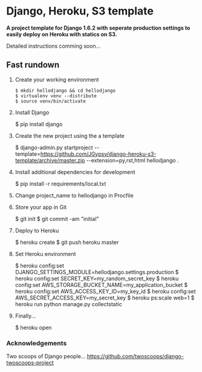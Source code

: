 # Django, Heroku, S3 template


**A project template for Django 1.6.2 with seperate production settings to easily deploy on Heroku with statics on S3.**

Detailed instructions comming soon...


## Fast rundown

1. Create your working environment

    ```
    $ mkdir hellodjango && cd hellodjango
    $ virtualenv venv --distribute
    $ source venv/bin/activate
    ```

2. Install Django

    $ pip install django

3. Create the new project using the a template

    $ django-admin.py startproject --template=https://github.com/JGypsy/django-heroku-s3-template/archive/master.zip --extension=py,rst,html hellodjango .

4. Install additional dependencies for development

    $ pip install -r requirements/local.txt

5. Change project_name to hellodjango in Procfile

6. Store your app in Git

    $ git init
    $ git commit -am "initial"

7. Deploy to Heroku

    $ heroku create
    $ git push heroku master

8. Set Heroku environment

    $ heroku config:set DJANGO_SETTINGS_MODULE=hellodjango.settings.production
    $ heroku config:set SECRET_KEY=my_random_secret_key
    $ heroku config:set AWS_STORAGE_BUCKET_NAME=my_application_bucket
    $ heroku config:set AWS_ACCESS_KEY_ID=my_key_id
    $ heroku config:set AWS_SECRET_ACCESS_KEY=my_secret_key
    $ heroku ps:scale web=1
    $ heroku run python manage.py collectstatic

9. Finally...

    $ heroku open


### Acknowledgements
Two scoops of Django people... https://github.com/twoscoops/django-twoscoops-project